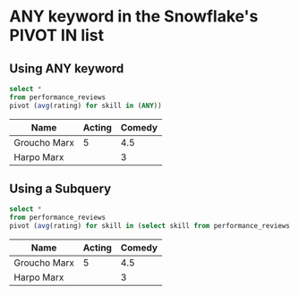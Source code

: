 # ANY keyword in the Snowflake's PIVOT IN list

## Using ANY keyword
```sql
select *
from performance_reviews
pivot (avg(rating) for skill in (ANY))
```

| Name         | Acting | Comedy |
|--------------|--------|--------|
| Groucho Marx | 5      | 4.5    |
| Harpo Marx   |        | 3      |


## Using a Subquery
```sql
select *
from performance_reviews
pivot (avg(rating) for skill in (select skill from performance_reviews where rating > 4));
```

| Name         | Acting | Comedy |
|--------------|--------|--------|
| Groucho Marx | 5      | 4.5    |
| Harpo Marx   |        | 3      |
